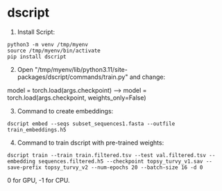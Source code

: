 # dscript

1. Install Script:
```
python3 -m venv /tmp/myenv
source /tmp/myenv/bin/activate
pip install dscript
```

2. Open "/tmp/myenv/lib/python3.11/site-packages/dscript/commands/train.py" and change:
  
model = torch.load(args.checkpoint)  --> model = torch.load(args.checkpoint, weights_only=False)

   
3. Command to create embeddings:

```
dscript embed --seqs subset_sequences1.fasta --outfile train_embeddings.h5
```

4. Command to train dscript with pre-trained weights:
```
dscript train --train train.filtered.tsv --test val.filtered.tsv --embedding sequences.filtered.h5 --checkpoint topsy_turvy_v1.sav --save-prefix topsy_turvy_v2 --num-epochs 20 --batch-size 16 -d 0
```
0 for GPU, -1 for CPU.
